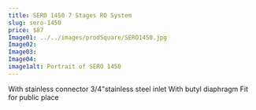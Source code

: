 ```yaml
---
title: SERO 1450 7 Stages RO System
slug: sero-1450
price: $87
Image01: ../../images/prodSquare/SERO1450.jpg
Image02: 
Image03: 
Image04: 
image1alt: Portrait of SERO 1450
---
```

With stainless connector 3/4"stainless steel inlet With butyl diaphragm Fit for public place